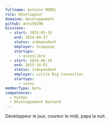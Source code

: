 ```yaml
---
fullname: Antonin MOREL
role: Développeur
domaine: Développement
github: Anto59290
missions:
  - start: 2023-05-15
    end: 2024-09-17
    status: independent
    employer: Scopopop
    startups:
      - acceslibre
  - start: 2024-06-20
    end: 2025-10-01
    status: independent
    employer: Little Big Connection
    startups:
      - seves
memberType: beta
competences:
  - Python
  - Développement Backend
---
```

Développeur le jour, coureur le midi, papa la nuit.